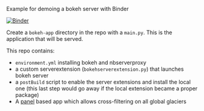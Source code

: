 Example for demoing a bokeh server with Binder

[![Binder](https://mybinder.org/badge.svg)](https://mybinder.org/v2/gh/philippjfr/clifford-app/master?urlpath=/proxy/5006/app)

Create a `bokeh-app` directory in the repo with a `main.py`.
This is the application that will be served.


This repo contains:

- `environment.yml` installing bokeh and nbserverproxy
- a custom serverextension (`bokehserverextension.py`) that launches bokeh server
- a `postBuild` script to enable the server extensions and install the local one
  (this last step would go away if the local extension became a proper package)
- A [panel](https://github.com/pyviz/panel) based app which allows cross-filtering on all global glaciers
